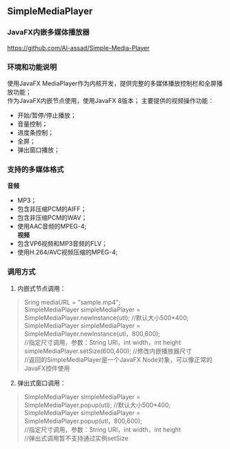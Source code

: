 ## SimpleMediaPlayer  
### JavaFX内嵌多媒体播放器  

https://github.com/Al-assad/Simple-Media-Player

### 环境和功能说明
使用JavaFX MediaPlayer作为内核开发，提供完整的多媒体播放控制栏和全屏播放功能；  
作为JavaFX内嵌节点使用，使用JavaFX 8版本；
主要提供的视频操作功能：
* 开始/暂停/停止播放；
* 音量控制；
* 进度条控制；
* 全屏；
* 弹出窗口播放；


### 支持的多媒体格式
**音频**  
* MP3；  
* 包含非压缩PCM的AIFF；  
* 包含非压缩PCM的WAV；  
* 使用AAC音频的MPEG-4;  
**视频**  
* 包含VP6视频和MP3音频的FLV；  
* 使用H.264/AVC视频压缩的MPEG-4;  


### 调用方式
1. 内嵌式节点调用：  
>Sring mediaURL = "sample.mp4";  
SimpleMediaPlayer simpleMediaPlayer = SimpleMediaPlayer.newInstance(utl);  //默认大小500*400;  
SimpleMediaPlayer simpleMediaPlayer = SimpleMediaPlayer.newInstance(utl，800,600);  
//指定尺寸调用，参数：String URl，int width，int height  
simpleMediaPlayer.setSize(600,400);           //修改内嵌播放器尺寸  
//返回的SimpleMediaPlayer是一个JavaFX Node对象，可以像正常的JavaFX控件使用  

2. 弹出式窗口调用：
>SimpleMediaPlayer simpleMediaPlayer = SimpleMediaPlayer.popup(utl);  //默认大小500*400;  
 SimpleMediaPlayer simpleMediaPlayer = SimpleMediaPlayer.popup(utl，800,600);  
 //指定尺寸调用，参数：String URl，int width，int height  
 //弹出式调用暂不支持通过实例setSize  
 
  
     

